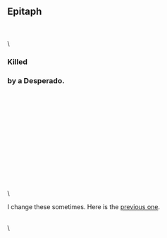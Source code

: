 Epitaph
-------

\
 \
 \

### Killed

### by a Desperado.

\
 \
 \
 \
 \
 \
 \
 \
 \
 \
 \
 \
 \
 \

I change these sometimes. Here is the [previous
one](epitaphBefore20090428.html).

\
 \
